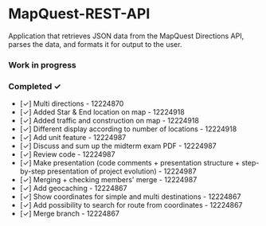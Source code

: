 # MapQuest-REST-API
Application that retrieves JSON data from the MapQuest Directions API, parses the data, and formats it for output to the user.

### Work in progress

### Completed ✓
- [✓] Multi directions - 12224870
- [✓] Added Star & End location on map - 12224918
- [✓] Added traffic and construction on map - 12224918
- [✓] Different display according to number of locations - 12224918
- [✓] Add unit feature - 12224987
- [✓] Discuss and sum up the midterm exam PDF - 12224987
- [✓] Review code - 12224987
- [✓] Make presentation (code comments + presentation structure + step-by-step presentation of project evolution) - 12224987
- [✓] Merging + checking members' merge - 12224987
- [✓] Add geocaching - 12224867
- [✓] Show coordinates for simple and multi destinations - 12224867
- [✓] Add possibility to search for route from coordinates - 12224867
- [✓] Merge branch - 12224867
